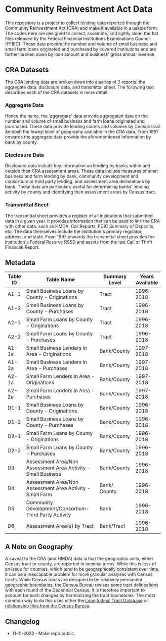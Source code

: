 # Community Reinvestment Act Data

This repository is a project to collect lending data reported through the Community Reinvestment Act (CRA) and make it available in a usable form.  The codes here are designed to collect, assemble, and lightly clean the flat files released by the Federal Financial Institutions Examinations Council (FFIEC).  These data provide the number and volume of small business and small farm loans originated and purchased by covered institutions and are further broken down by loan amount and business' gross annual revenue.

## CRA Datasets

The CRA lending data are broken down into a series of 3 reports: the aggregate data, disclosure data, and transmittal sheet.  The following text describes each of the CRA datasets in more detail.

### Aggregate Data
Hence the name, the 'aggregate' data provide aggregated data on the number and volume of small business and farm loans originated and purchased.  These data provide lending counts and volumes by Census tract &mdash the lowest level of geography available in the CRA data.  From 1997 onwards the aggregate data provide the aforementioned information by bank by county.

### Disclosure Data
Disclosure data include key information on lending by banks within and outside their CRA assessment areas.  These data include measures of small business and farm lending by bank, community development and consortium or third party lending, and assessment area delineations by bank.  These data are particulary useful for determining banks' lending activity by county and identifying their assessment areas by Census tract.

### Transmittal Sheet
The transmittal sheet provides a register of all institutions that submitted data in a given year.  It provides information that can be used to link the CRA with other data, such as HMDA, Call Reports, FDIC Summary of Deposits, etc.  The data themselves include the institution's primary regulator, address, and state.  From 1997 onwards the transmittal sheet provides the institution's Federal Reserve RSSD and assets from the last Call or Thrift Financial Report.

## Metadata

| Table ID 	| Table Name 	| Summary Level 	| Years Available 	|
|----------	|------------	|-------------	  |-----------------	|
| A1-1      | Small Business Loans by County - Originations 	             | Tract      | 1996-2018  |
| A1-2      | Small Business Loans by County - Purchases                    | Tract | 1996-2018 |
| A2-1      | Small Farm Loans by County - Originations                     | Tract | 1996-2018 |
| A2-2      | Small Farm Loans by County - Purchases                        | Tract | 1996-2018 |
| A1-1a     | Small Business Lenders in Area - Originations                 | Bank/County | 1997-2018 |
| A1-2a     | Small Business Lenders in Area - Purchases                    | Bank/County | 1997-2018 |
| A2-1a     | Small Farm Lenders in Area - Originations                     | Bank/County | 1997-2018 |
| A2-2a     | Small Farm Lenders in Area - Purchases                        | Bank/County | 1997-2018 |
| D1-1      | Small Business Loans by County - Originations                 | Bank/County | 1996-2018 |
| D1-2      | Small Business Loans by County - Purchases                    | Bank/County | 1996-2018 |
| D2-1      | Small Farm Loans by County - Originations                     | Bank/County | 1996-2018 |
| D2-2      | Small Farm Loans by County - Purchases                        | Bank/County | 1996-2018 |
| D3        | Assessment Area/Non Assessment Area Activity - Small Business | Bank/County | 1996-2018 |
| D4        | Assessment Area/Non Assessment Area Activity - Small Farm     | Bank/ County  | 1996-2018 |
| D5        | Community Development/Consortium-Third Party Activity         | Bank | 1996-2018 |
| D6        | Assessment Area(s) by Tract                                   | Bank/Tract  | 1996-2018 |

## A Note on Geography
A caveat to the CRA (and HMDA) data is that the geographic units, either Census tract or county, are reported in nominal terms.  While this is less of an issue for counties, which tend to be geographically consistent over time, it can be a inescapable problem for more granular analyses with Census tracts.  While Census tracts are designed to be relatively permanent geographic boundaries, the Census Bureau revises some tract delineations with each round of the Decennial Census.  It is therefore important to account for such changes by harmonizing the tract boundaries.  The most common way to do this uses either the [Longitudinal Tract Database](https://s4.ad.brown.edu/projects/diversity/Researcher/Bridging.htm) or [relationship files from the Census Bureau](https://www.census.gov/geographies/reference-files/2010/geo/relationship-files.html).

## Changelog
- 11-11-2020 - Make repo public.
